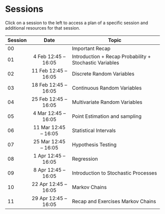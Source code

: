 # Sessions

Click on a session to the left to access a plan of a specific session and additional resources for that session.

<div class="center-table" markdown>


| Session | Date                 | Topic                        |
| ------- | :----:               | ---------------------------- |
| 00      |                      | Important Recap                          |
| 01      | 4 Feb 12:45 – 16:05  | Introduction + Recap Probability + Stochastic Variables |
| 02      | 11 Feb 12:45 – 16:05 | Discrete Random Variables |
| 03      | 18 Feb 12:45 – 16:05 | Continuous Random Variables |
| 04      | 25 Feb 12:45 – 16:05 | Multivariate Random Variables |
| 05      | 4 Mar 12:45 – 16:05  | Point Estimation and sampling |
| 06      | 11 Mar 12:45 – 16:05 | Statistical Intervals |
| 07      | 25 Mar 12:45 – 16:05 | Hypothesis Testing |
| 08      | 1 Apr 12:45 – 16:05  | Regression |
| 09      | 8 Apr 12:45 – 16:05  | Introduction to Stochastic Processes |
| 10      | 22 Apr 12:45 – 16:05 | Markov Chains |
| 11      | 29 Apr 12:45 – 16:05 | Recap and Exercises Markov Chains |

</div>
